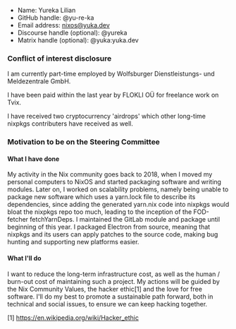 - Name: Yureka Lilian
- GitHub handle: @yu-re-ka
- Email address: nixos@yuka.dev
- Discourse handle (optional): @yureka
- Matrix handle (optional): @yuka:yuka.dev

### Conflict of interest disclosure

I am currently part-time employed by Wolfsburger Dienstleistungs- und Meldezentrale GmbH.

I have been paid within the last year by FLOKLI OÜ for freelance work on Tvix.

I have received two cryptocurrency 'airdrops' which other long-time nixpkgs contributers have received as well.

### Motivation to be on the Steering Committee

#### What I have done

My activity in the Nix community goes back to 2018, when I moved my personal computers to NixOS and started packaging software and writing modules. Later on, I worked on scalability problems, namely being unable to package new software which uses a yarn.lock file to describe its dependencies, since adding the generated yarn.nix code into nixpkgs would bloat the nixpkgs repo too much, leading to the inception of the FOD-fetcher fetchYarnDeps.
I maintained the GitLab module and package until beginning of this year. I packaged Electron from source, meaning that nixpkgs and its users can apply patches to the source code, making bug hunting and supporting new platforms easier.

#### What I'll do

I want to reduce the long-term infrastructure cost, as well as the human / burn-out cost of maintaining such a project. My actions will be guided by the Nix Community Values, the hacker ethic[1] and the love for free software. I'll do my best to promote a sustainable path forward, both in technical and social issues, to ensure we can keep hacking together.

[1] https://en.wikipedia.org/wiki/Hacker_ethic
